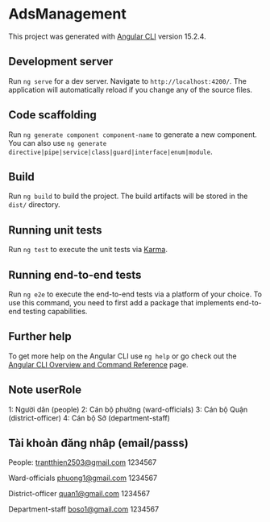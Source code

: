 # AdsManagement

This project was generated with [Angular CLI](https://github.com/angular/angular-cli) version 15.2.4.

## Development server

Run `ng serve` for a dev server. Navigate to `http://localhost:4200/`. The application will automatically reload if you change any of the source files.

## Code scaffolding

Run `ng generate component component-name` to generate a new component. You can also use `ng generate directive|pipe|service|class|guard|interface|enum|module`.

## Build

Run `ng build` to build the project. The build artifacts will be stored in the `dist/` directory.

## Running unit tests

Run `ng test` to execute the unit tests via [Karma](https://karma-runner.github.io).

## Running end-to-end tests

Run `ng e2e` to execute the end-to-end tests via a platform of your choice. To use this command, you need to first add a package that implements end-to-end testing capabilities.

## Further help

To get more help on the Angular CLI use `ng help` or go check out the [Angular CLI Overview and Command Reference](https://angular.io/cli) page.

## Note userRole
1: Người dân (people)
2: Cán bộ phường (ward-officials)
3: Cán bộ Quận (district-officer)
4: Cán bộ Sở (department-staff)

## Tài khoản đăng nhâp (email/passs)
People:
trantthien2503@gmail.com 1234567

Ward-officials
phuong1@gmail.com 1234567

District-officer
quan1@gmail.com 1234567

Department-staff
boso1@gmail.com 1234567
